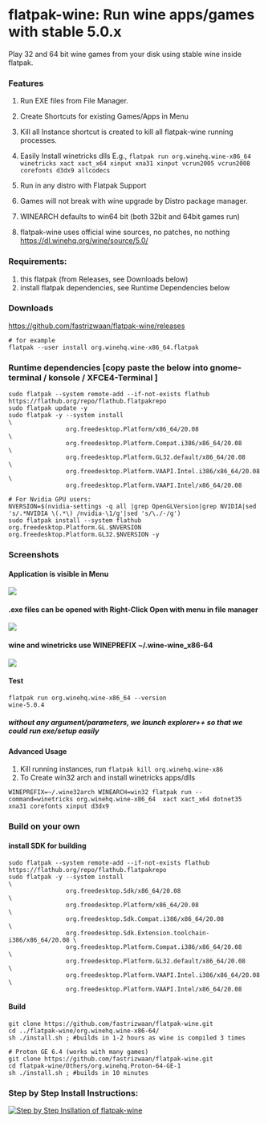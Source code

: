 # flatpak-wine: Run wine apps/games with stable 5.0.x
Play 32 and 64 bit wine games from your disk using stable wine inside flatpak.

### Features
1. Run EXE files from File Manager.
2. Create Shortcuts for existing Games/Apps in Menu
3. Kill all Instance shortcut is created to kill all flatpak-wine running processes.
3. Easily Install winetricks dlls
E.g.,
`flatpak run org.winehq.wine-x86_64 winetricks xact xact_x64 xinput xna31 xinput vcrun2005 vcrun2008 corefonts d3dx9 allcodecs`

4. Run in any distro with Flatpak Support
5. Games will not break with wine upgrade by Distro package manager.
6. WINEARCH defaults to win64 bit (both 32bit and 64bit games run)
7. flatpak-wine uses official wine sources, no patches, no nothing
https://dl.winehq.org/wine/source/5.0/

### Requirements:
1. this flatpak (from Releases, see Downloads below)
2. install flatpak dependencies, see Runtime Dependencies below

### Downloads 
https://github.com/fastrizwaan/flatpak-wine/releases
```
# for example
flatpak --user install org.winehq.wine-x86_64.flatpak

```

### Runtime dependencies [copy paste the below into gnome-terminal / konsole / XFCE4-Terminal ]

```
sudo flatpak --system remote-add --if-not-exists flathub https://flathub.org/repo/flathub.flatpakrepo
sudo flatpak update -y
sudo flatpak -y --system install                                       \
                org.freedesktop.Platform/x86_64/20.08                  \
                org.freedesktop.Platform.Compat.i386/x86_64/20.08      \
                org.freedesktop.Platform.GL32.default/x86_64/20.08     \
                org.freedesktop.Platform.VAAPI.Intel.i386/x86_64/20.08 \
                org.freedesktop.Platform.VAAPI.Intel/x86_64/20.08

# For Nvidia GPU users:                
NVERSION=$(nvidia-settings -q all |grep OpenGLVersion|grep NVIDIA|sed 's/.*NVIDIA \(.*\) /nvidia-\1/g'|sed 's/\./-/g')				
sudo flatpak install --system flathub org.freedesktop.Platform.GL.$NVERSION org.freedesktop.Platform.GL32.$NVERSION -y   
```


### Screenshots

#### Application is visible in Menu
![](https://github.com/fastrizwaan/flatpak-wine/raw/main/Screenshots/wine_00.png)
#### .exe files can be opened with Right-Click Open with menu in file manager
![](https://github.com/fastrizwaan/flatpak-wine/raw/main/Screenshots/wine_01.png)

#### wine and winetricks use WINEPREFIX ~/.wine-wine_x86-64
![](https://github.com/fastrizwaan/flatpak-wine/raw/main/Screenshots/wine_02.png)

#### Test
```
flatpak run org.winehq.wine-x86_64 --version
wine-5.0.4

```

##### without any argument/parameters, we launch explorer++ so that we could run exe/setup easily


#### Advanced Usage 

1. Kill running instances, run `flatpak kill org.winehq.wine-x86`
2. To Create win32 arch and install winetricks apps/dlls

```
WINEPREFIX=~/.wine32arch WINEARCH=win32 flatpak run --command=winetricks org.winehq.wine-x86_64  xact xact_x64 dotnet35 xna31 corefonts xinput d3dx9
```

### Build on your own


#### install SDK for building

```
sudo flatpak --system remote-add --if-not-exists flathub https://flathub.org/repo/flathub.flatpakrepo
sudo flatpak -y --system install                                          \
                org.freedesktop.Sdk/x86_64/20.08                          \
                org.freedesktop.Platform/x86_64/20.08                     \
                org.freedesktop.Sdk.Compat.i386/x86_64/20.08              \
                org.freedesktop.Sdk.Extension.toolchain-i386/x86_64/20.08 \
                org.freedesktop.Platform.Compat.i386/x86_64/20.08         \
                org.freedesktop.Platform.GL32.default/x86_64/20.08        \
                org.freedesktop.Platform.VAAPI.Intel.i386/x86_64/20.08    \
                org.freedesktop.Platform.VAAPI.Intel/x86_64/20.08
```

#### Build

```
git clone https://github.com/fastrizwaan/flatpak-wine.git
cd ../flatpak-wine/org.winehq.wine-x86-64/
sh ./install.sh ; #builds in 1-2 hours as wine is compiled 3 times

# Proton GE 6.4 (works with many games)
git clone https://github.com/fastrizwaan/flatpak-wine.git
cd flatpak-wine/Others/org.winehq.Proton-64-GE-1
sh ./install.sh ; #builds in 10 minutes
```

### Step by Step Install Instructions:
[![Step by Step Insllation of flatpak-wine](https://i9.ytimg.com/vi/x4PUObpG8sI/mqdefault.jpg?time=1618300200000&sqp=CKia1YMG&rs=AOn4CLBjLq4Ne3KC8cCvR31FQH3QEOTMLg)](https://www.youtube.com/watch?v=YOUTUBE_VIDEO_ID_HERE)

